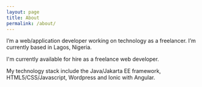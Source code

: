 ```yaml
---
layout: page
title: About
permalink: /about/
---
```


I’m a web/application developer working on technology as a freelancer. I’m currently based in Lagos, Nigeria. 

I'm currently available for hire as a freelance web developer. 

My technology stack include the Java/Jakarta EE framework, HTML5/CSS/Javascript, Wordpress and Ionic with Angular.